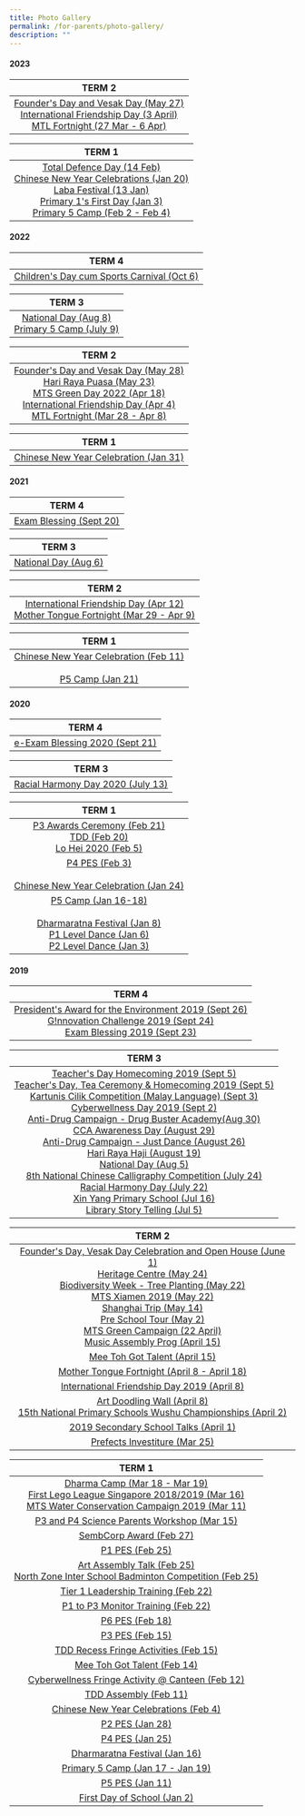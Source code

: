 ```yaml
---
title: Photo Gallery
permalink: /for-parents/photo-gallery/
description: ""
---
```

#### 2023

| TERM 2 	|
|:---:	|
| [Founder's Day and Vesak Day (May 27)](https://www.smugmug.com/gallery/n-mQCG65)<br>[International Friendship Day (3 April)](https://www.smugmug.com/gallery/n-zLLbk5)<br>[MTL Fortnight (27 Mar - 6 Apr)](https://www.smugmug.com/gallery/n-MVVsNz)|


| TERM 1 	|
|:---:	|
|[Total Defence Day (14 Feb)](https://www.smugmug.com/gallery/n-hRhctN)<br>[Chinese New Year Celebrations (Jan 20)](https://www.smugmug.com/gallery/n-9rF5vm)<br>[Laba Festival (13 Jan)](https://www.smugmug.com/gallery/n-bK8wdH)<br>[Primary 1's First Day (Jan 3)](https://www.smugmug.com/gallery/n-QvP5X7)<br>[Primary 5 Camp (Feb 2 - Feb 4)](https://www.smugmug.com/gallery/n-wN4Fvr) 	|

#### 2022

| TERM 4 	|
|:---:	|
|[Children's Day cum Sports Carnival (Oct 6)](https://www.smugmug.com/gallery/n-PqM2sq) 	|

| TERM 3 	|
|:---:	|
| [National Day (Aug 8)](https://www.smugmug.com/gallery/n-55WK3q)<br> [Primary 5 Camp (July 9)](https://www.smugmug.com/gallery/n-dSGvp7)	|

| TERM 2 	|
|:---:	|
| [Founder's Day and Vesak Day (May 28)](https://www.smugmug.com/gallery/n-Nh7Mgc)<br>[Hari Raya Puasa (May 23)](https://www.smugmug.com/gallery/n-2Bgssk)<br>[MTS Green Day 2022 (Apr 18)](https://www.smugmug.com/gallery/n-PJvztG)<br>[International Friendship Day (Apr 4)](https://www.smugmug.com/gallery/n-6KMDWh)<br>[MTL Fortnight (Mar 28 - Apr 8)](https://www.smugmug.com/gallery/n-xqtLzn) 	|

| TERM 1 	|
|:---:	|
| [Chinese New Year Celebration (Jan 31)](https://www.smugmug.com/gallery/n-nm7zpH) 	|

#### 2021

| TERM 4 	|
|:---:	|
| [Exam Blessing (Sept 20)](https://www.smugmug.com/gallery/n-SVJsMx) 	|

| TERM 3 	|
|:---:	|
| [National Day (Aug 6)](https://www.smugmug.com/gallery/n-xNHVfp) 	|

| TERM 2 	|
|:---:	|
| [International Friendship Day  (Apr 12)](https://www.smugmug.com/gallery/n-gXMJWR)<br>[Mother Tongue Fortnight (Mar 29 - Apr 9)](https://www.smugmug.com/gallery/n-cSHqQ7) 	|

| TERM 1 	|
|:---:	|
| [Chinese New Year Celebration (Feb 11)](https://www.smugmug.com/gallery/n-txWC3d)<br><br>[P5 Camp (Jan 21)](https://www.smugmug.com/gallery/n-MkcHPg) 	|

#### 2020

| TERM 4 	|
|:---:	|
| [e-Exam Blessing 2020 (Sept 21)](https://www.smugmug.com/gallery/n-vMDXJC) 	|

| TERM 3 	|
|:---:	|
| [Racial Harmony Day 2020 (July 13)](https://www.smugmug.com/gallery/n-3qcLkq) 	|

| TERM 1 	|
|:---:	|
| [P3 Awards Ceremony (Feb 21)](https://www.smugmug.com/gallery/n-S54dsX)<br>[TDD (Feb 20)](https://www.smugmug.com/gallery/n-VbDDb3)<br>[Lo Hei 2020 (Feb 5)](https://www.smugmug.com/gallery/n-fzgKms) 	|
| [P4 PES (Feb 3)](https://www.smugmug.com/gallery/n-btbTJ3)<br><br>[Chinese New Year Celebration (Jan 24)](https://www.smugmug.com/gallery/n-RJBGMH) 	|
| [P5 Camp (Jan 16-18)](https://www.smugmug.com/gallery/n-M5L4mV)<br><br>[Dharmaratna Festival (Jan 8)](https://www.smugmug.com/gallery/n-3GH6Qd)<br>[P1 Level Dance (Jan 6)](https://www.smugmug.com/gallery/n-fJnJ2f)<br>[P2 Level Dance (Jan 3)](https://www.smugmug.com/gallery/n-3GHP4h) 	|

#### 2019

| TERM 4 	|
|:---:	|
| [President's Award for the Environment 2019 (Sept 26)](https://www.smugmug.com/gallery/n-gzsmwH/)<br>[G!nnovation Challenge 2019 (Sept 24)](https://www.smugmug.com/gallery/n-bTZ9mb)<br>[Exam Blessing 2019 (Sept 23)](https://www.smugmug.com/gallery/n-smx2Qc) 	|

| TERM 3 	|
|:---:	|
| [Teacher's Day Homecoming 2019 (Sept 5)](https://www.smugmug.com/gallery/n-x59LhH/)<br>[Teacher's Day, Tea Ceremony &amp; Homecoming 2019 (Sept 5)](https://www.smugmug.com/gallery/n-KQ9PJZ)<br>[Kartunis Cilik Competition (Malay Language) (Sept 3)](https://www.smugmug.com/gallery/n-7w57q2)<br>[Cyberwellness Day 2019 (Sept 2)](https://www.smugmug.com/gallery/n-MLFVTM/)<br>[Anti-Drug Campaign - Drug Buster Academy(Aug 30)](https://www.smugmug.com/gallery/n-xQ9pkW/)<br>[CCA Awareness Day (August 29)](https://www.smugmug.com/gallery/n-XcmVWp)<br> [Anti-Drug Campaign - Just Dance (August 26)](https://www.smugmug.com/gallery/n-VG93Nw/)<br>[Hari Raya Haji (August 19)](https://www.smugmug.com/gallery/n-WNgs8G)<br>[National Day (Aug 5)](https://www.smugmug.com/gallery/n-DS29q4/)<br>[8th National Chinese Calligraphy Competition (July 24)](https://www.smugmug.com/gallery/n-6rSxFc/)<br>[Racial Harmony Day (July 22)](https://www.smugmug.com/gallery/n-JFx6JF)<br>[Xin Yang Primary School (Jul 16)](https://www.smugmug.com/gallery/n-F5LMKK/)<br>[Library Story Telling (Jul 5)](https://www.smugmug.com/gallery/n-BTcjPz/) 	|

| TERM 2 	|
|:---:	|
| [Founder's Day, Vesak Day Celebration and Open House (June 1)](https://www.smugmug.com/gallery/n-mvBjrH/)<br>[Heritage Centre (May 24)](https://www.smugmug.com/gallery/n-bvRKtw/)<br>[Biodiversity Week - Tree Planting (May 22)](https://www.smugmug.com/gallery/n-FnJQ9q)<br>[MTS Xiamen 2019 (May 22)](https://www.smugmug.com/gallery/n-Nhfgn3/)<br>[Shanghai Trip (May 14)](https://www.smugmug.com/gallery/n-xxFTfw)<br>[Pre School Tour (May 2)](https://www.smugmug.com/gallery/n-3vRzP4)<br>[MTS Green Campaign (22 April)](https://www.smugmug.com/gallery/n-KbtMXw)<br>[Music Assembly Prog (April 15)](https://www.smugmug.com/gallery/n-jCWWqb) 	|
| [Mee Toh Got Talent (April 15)](https://www.smugmug.com/gallery/n-MbXsBd) 	|
| [Mother Tongue Fortnight (April 8 - April 18)](https://www.smugmug.com/gallery/n-rFv5t4) 	|
| [International Friendship Day 2019 (April 8)](https://www.smugmug.com/gallery/n-mpg8rG) 	|
| [Art Doodling Wall (April 8)](https://www.smugmug.com/gallery/n-42H5B8)<br>[15th National Primary Schools Wushu Championships (April 2)](https://www.smugmug.com/gallery/n-vxHHgB) 	|
| [2019 Secondary School Talks (April 1)](https://www.smugmug.com/gallery/n-GvWbCX) 	|
| [Prefects Investiture (Mar 25)](https://www.smugmug.com/gallery/n-t6DdKd) 	|

| TERM 1 	|
|:---:	|
| [Dharma Camp (Mar 18 - Mar 19)](https://www.smugmug.com/gallery/n-S5FXn4)<br>[First Lego League Singapore 2018/2019 (Mar 16)](https://www.smugmug.com/gallery/n-QHLWG4)<br>[MTS Water Conservation Campaign 2019 (Mar 11)](https://www.smugmug.com/gallery/n-DZbTLZ) 	|
| [P3 and P4 Science Parents Workshop (Mar 15)](https://www.smugmug.com/gallery/n-Fv53G2) 	|
| [SembCorp Award (Feb 27)](https://www.smugmug.com/gallery/n-3Kpk56) 	|
| [P1 PES (Feb 25)](https://www.smugmug.com/gallery/n-7Rwx45) 	|
| [Art Assembly Talk (Feb 25)](https://www.smugmug.com/gallery/n-72mRJK)<br>[North Zone Inter School Badminton Competition (Feb 25)](https://www.smugmug.com/gallery/n-G3HLPt) 	|
| [Tier 1 Leadership Training (Feb 22)](https://www.smugmug.com/gallery/n-n4bwHq) 	|
| [P1 to P3 Monitor Training (Feb 22)](https://meetohschool.smugmug.com/2019/P1-to-P3-Monitor-TrainingFeb-22) 	|
| [P6 PES (Feb 18)](https://www.smugmug.com/gallery/n-nD4cVk) 	|
| [P3 PES (Feb 15)](https://www.smugmug.com/gallery/n-hC939K) 	|
| [TDD Recess Fringe Activities (Feb 15)](https://www.smugmug.com/gallery/n-bZKSfN) 	|
| [Mee Toh Got Talent (Feb 14)](https://www.smugmug.com/gallery/n-tKWnxK) 	|
| [Cyberwellness Fringe Activity @ Canteen (Feb 12)](https://www.smugmug.com/gallery/n-Ms5J2V) 	|
| [TDD Assembly (Feb 11)](https://www.smugmug.com/gallery/n-JnSvs7) 	|
| [Chinese New Year Celebrations (Feb 4)](https://www.smugmug.com/gallery/n-djxZDx) 	|
| [P2 PES (Jan 28)](https://www.smugmug.com/gallery/n-9ntQw8) 	|
| [P4 PES (Jan 25)](https://www.smugmug.com/gallery/n-kB8zxD) 	|
| [Dharmaratna Festival (Jan 16)](https://www.smugmug.com/gallery/n-qrkVJS/) 	|
| [Primary 5 Camp (Jan 17 - Jan 19)](https://www.smugmug.com/gallery/n-3kTMGD) 	|
| [P5 PES (Jan 11)](https://www.smugmug.com/gallery/n-NKrPV6)	|
| [First Day of School (Jan 2)](https://www.smugmug.com/gallery/n-fDjPtQ) 	|